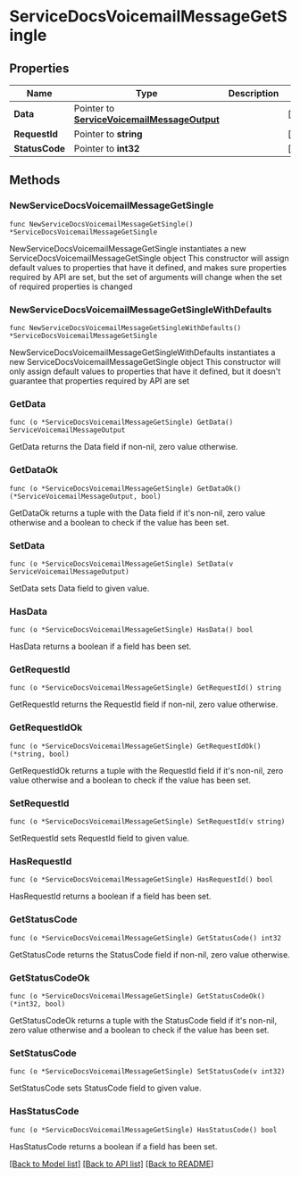 # ServiceDocsVoicemailMessageGetSingle

## Properties

Name | Type | Description | Notes
------------ | ------------- | ------------- | -------------
**Data** | Pointer to [**ServiceVoicemailMessageOutput**](ServiceVoicemailMessageOutput.md) |  | [optional] 
**RequestId** | Pointer to **string** |  | [optional] 
**StatusCode** | Pointer to **int32** |  | [optional] 

## Methods

### NewServiceDocsVoicemailMessageGetSingle

`func NewServiceDocsVoicemailMessageGetSingle() *ServiceDocsVoicemailMessageGetSingle`

NewServiceDocsVoicemailMessageGetSingle instantiates a new ServiceDocsVoicemailMessageGetSingle object
This constructor will assign default values to properties that have it defined,
and makes sure properties required by API are set, but the set of arguments
will change when the set of required properties is changed

### NewServiceDocsVoicemailMessageGetSingleWithDefaults

`func NewServiceDocsVoicemailMessageGetSingleWithDefaults() *ServiceDocsVoicemailMessageGetSingle`

NewServiceDocsVoicemailMessageGetSingleWithDefaults instantiates a new ServiceDocsVoicemailMessageGetSingle object
This constructor will only assign default values to properties that have it defined,
but it doesn't guarantee that properties required by API are set

### GetData

`func (o *ServiceDocsVoicemailMessageGetSingle) GetData() ServiceVoicemailMessageOutput`

GetData returns the Data field if non-nil, zero value otherwise.

### GetDataOk

`func (o *ServiceDocsVoicemailMessageGetSingle) GetDataOk() (*ServiceVoicemailMessageOutput, bool)`

GetDataOk returns a tuple with the Data field if it's non-nil, zero value otherwise
and a boolean to check if the value has been set.

### SetData

`func (o *ServiceDocsVoicemailMessageGetSingle) SetData(v ServiceVoicemailMessageOutput)`

SetData sets Data field to given value.

### HasData

`func (o *ServiceDocsVoicemailMessageGetSingle) HasData() bool`

HasData returns a boolean if a field has been set.

### GetRequestId

`func (o *ServiceDocsVoicemailMessageGetSingle) GetRequestId() string`

GetRequestId returns the RequestId field if non-nil, zero value otherwise.

### GetRequestIdOk

`func (o *ServiceDocsVoicemailMessageGetSingle) GetRequestIdOk() (*string, bool)`

GetRequestIdOk returns a tuple with the RequestId field if it's non-nil, zero value otherwise
and a boolean to check if the value has been set.

### SetRequestId

`func (o *ServiceDocsVoicemailMessageGetSingle) SetRequestId(v string)`

SetRequestId sets RequestId field to given value.

### HasRequestId

`func (o *ServiceDocsVoicemailMessageGetSingle) HasRequestId() bool`

HasRequestId returns a boolean if a field has been set.

### GetStatusCode

`func (o *ServiceDocsVoicemailMessageGetSingle) GetStatusCode() int32`

GetStatusCode returns the StatusCode field if non-nil, zero value otherwise.

### GetStatusCodeOk

`func (o *ServiceDocsVoicemailMessageGetSingle) GetStatusCodeOk() (*int32, bool)`

GetStatusCodeOk returns a tuple with the StatusCode field if it's non-nil, zero value otherwise
and a boolean to check if the value has been set.

### SetStatusCode

`func (o *ServiceDocsVoicemailMessageGetSingle) SetStatusCode(v int32)`

SetStatusCode sets StatusCode field to given value.

### HasStatusCode

`func (o *ServiceDocsVoicemailMessageGetSingle) HasStatusCode() bool`

HasStatusCode returns a boolean if a field has been set.


[[Back to Model list]](../README.md#documentation-for-models) [[Back to API list]](../README.md#documentation-for-api-endpoints) [[Back to README]](../README.md)


